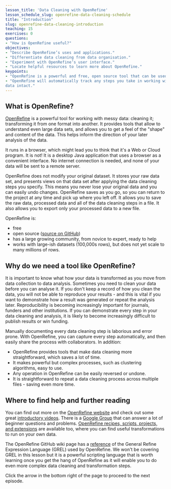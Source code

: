 ```yaml
---
lesson_title: 'Data Cleaning with OpenRefine'
lesson_schedule_slug: openrefine-data-cleaning-schedule
title: "Introduction"
slug: openrefine-data-cleaning-introduction
teaching: 15
exercises: 0
questions:
- "How is OpenRefine useful?"
objectives:
- "Describe OpenRefine’s uses and applications."
- "Differentiate data cleaning from data organisation."
- "Experiment with OpenRefine’s user interface."
- "Locate helpful resources to learn more about OpenRefine."
keypoints:
- "OpenRefine is a powerful and free, open source tool that can be used for data cleaning."
- "OpenRefine will automatically track any steps you take in working with your data, and will leave your original 
data intact."
---
```


## What is OpenRefine?
[OpenRefine](http://openrefine.org) is a powerful tool for working with messy data: cleaning it; transforming it from
one format into another.  It provides tools that allow to understand even large data sets, and allows you to get a feel
of the "shape" and content of the data. This helps inform the direction of your later analysis of the data. 
 
It runs in a browser, which might lead you to think that it's a Web or Cloud program. It is not! It is a desktop 
Java application that uses a browser as a convenient interface. No internet connection is needed, and none of your data will be
sent to a remote server.
 
OpenRefine does not modify your original dataset. It stores your raw data set, and presents views on that data set after
applying the data cleaning steps you specify. This means you never lose your original data and you can easily undo
changes. OpenRefine saves as you go, so you can return to the project at any time and pick up where you left off. It
allows you to save the raw data, processed data and all of the data cleaning steps in a file. It also allows you to
export only your processed data to a new file. 
 
OpenRefine is:
* free
* open source ([source on GitHub](https://github.com/OpenRefine/OpenRefine))
* has a large growing community, from novice to expert, ready to help
* works with large-ish datasets (100,000s rows), but does not yet scale to many millions of rows.

## Why do we need a tool like OpenRefine?

It is important to know what how your data is transformed as you move from data collection to
data analysis. Sometimes you need to clean your data before you can analyse it. If you don't keep a record of how
you clean the data, you will not be able to reproduce your results - and this is vital if you want to demonstrate how
a result was generated or repeat the analysis later. Reproducibility is becoming increasingly important for journals, 
funders and other institutions. If you can demonstrate
every step in your data cleaning and analysis, it is likely to become increasingly difficult to publish results or win
funding.

Manually documenting every data cleaning step is laborious and error prone. With OpenRefine, you can capture
every step automatically, and then easily share the process with collaborators. In addition:
- OpenRefine provides tools that make data cleaning more straightforward, which saves a lot of time.
- It makes powerful but complex processes, such as clustering algorithms, easy to use.
- Any operation in OpenRefine can be easily reversed or undone.
- It is straightforward to repeat a data cleaning process across multiple files - saving even more time.

## Where to find help and further reading

You can find out more on the [OpenRefine website](http://openrefine.org) and check out some great [introductory videos](https://www.youtube.com/channel/UCqwSVsJ8CWD9pQUZDbJC1ew). There is a [Google Group](https://groups.google.com/forum/#!forum/openrefine) that can 
answer a lot of beginner questions and problems. 
[OpenRefine recipes, scripts, projects, and extensions](https://github.com/OpenRefine/OpenRefine/wiki/Recipes) are available too, where you can find useful transformations to run on your own data.

The OpenRefine GitHub wiki page has a [reference](https://openrefine.org/docs/manual/grelfunctions) of the General Refine Expression Language (GREL) used by OpenRefine. We won't be covering GREL in this lesson but it is a powerful scripting language 
that is worth learning once you get the hang of OpenRefine as it will enable you to do even more complex data cleaning 
and transformation steps.

Click the arrow in the bottom right of the page to proceed to the next episode.
